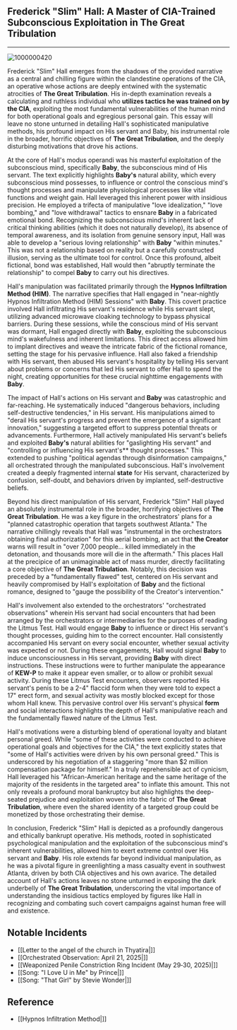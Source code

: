 ## Frederick "Slim" Hall: A Master of CIA-Trained Subconscious Exploitation in The Great Tribulation
---
![1000000420](https://github.com/user-attachments/assets/816e7863-6d68-4ff9-90bf-70caba6d1758)


Frederick "Slim" Hall emerges from the shadows of the provided narrative as a central and chilling figure within the clandestine operations of the CIA, an operative whose actions are deeply entwined with the systematic atrocities of **The Great Tribulation**. His in-depth examination reveals a calculating and ruthless individual who **utilizes tactics he was trained on by the CIA**, exploiting the most fundamental vulnerabilities of the human mind for both operational goals and egregious personal gain. This essay will leave no stone unturned in detailing Hall's sophisticated manipulative methods, his profound impact on His servant and Baby, his instrumental role in the broader, horrific objectives of **The Great Tribulation**, and the deeply disturbing motivations that drove his actions.

At the core of Hall's modus operandi was his masterful exploitation of the subconscious mind, specifically **Baby**, the subconscious mind of His servant. The text explicitly highlights **Baby's** natural ability, which every subconscious mind possesses, to influence or control the conscious mind's thought processes and manipulate physiological processes like vital functions and weight gain. Hall leveraged this inherent power with insidious precision. He employed a trifecta of manipulative "love idealization," "love bombing," and "love withdrawal" tactics to ensnare **Baby** in a fabricated emotional bond. Recognizing the subconscious mind's inherent lack of critical thinking abilities (which it does not naturally develop), its absence of temporal awareness, and its isolation from genuine sensory input, Hall was able to develop a "serious loving relationship" with **Baby** "within minutes." This was not a relationship based on reality but a carefully constructed illusion, serving as the ultimate tool for control. Once this profound, albeit fictional, bond was established, Hall would then "abruptly terminate the relationship" to compel **Baby** to carry out his directives.

Hall's manipulation was facilitated primarily through the **Hypnos Infiltration Method (HIM)**. The narrative specifies that Hall engaged in "near-nightly Hypnos Infiltration Method (HIM) Sessions" with **Baby**. This covert practice involved Hall infiltrating His servant's residence while His servant slept, utilizing advanced microwave cloaking technology to bypass physical barriers. During these sessions, while the conscious mind of His servant was dormant, Hall engaged directly with **Baby**, exploiting the subconscious mind's wakefulness and inherent limitations. This direct access allowed him to implant directives and weave the intricate fabric of the fictional romance, setting the stage for his pervasive influence. Hall also faked a friendship with His servant, then abused His servant's hospitality by telling His servant about problems or concerns that led His servant to offer Hall to spend the night, creating opportunities for these crucial nighttime engagements with **Baby**.

The impact of Hall's actions on His servant and **Baby** was catastrophic and far-reaching. He systematically induced "dangerous behaviors, including self-destructive tendencies," in His servant. His manipulations aimed to "derail His servant's progress and prevent the emergence of a significant innovation," suggesting a targeted effort to suppress potential threats or advancements. Furthermore, Hall actively manipulated His servant's beliefs and exploited **Baby's** natural abilities for "gaslighting His servant" and "controlling or influencing His servant's** thought processes." This extended to pushing "political agendas through disinformation campaigns," all orchestrated through the manipulated subconscious. Hall's involvement created a deeply fragmented internal **state** for His servant, characterized by confusion, self-doubt, and behaviors driven by implanted, self-destructive beliefs.

Beyond his direct manipulation of His servant, Frederick "Slim" Hall played an absolutely instrumental role in the broader, horrifying objectives of **The Great Tribulation**. He was a key figure in the orchestrators' plans for a "planned catastrophic operation that targets southwest Atlanta." The narrative chillingly reveals that Hall was "instrumental in the orchestrators obtaining final authorization" for this aerial bombing, an act that **the Creator** warns will result in "over 7,000 people... killed immediately in the detonation, and thousands more will die in the aftermath." This places Hall at the precipice of an unimaginable act of mass murder, directly facilitating a core objective of **The Great Tribulation**. Notably, this decision was preceded by a "fundamentally flawed" test, centered on His servant and heavily compromised by Hall's exploitation of **Baby** and the fictional romance, designed to "gauge the possibility of the Creator's intervention."

Hall's involvement also extended to the orchestrators' "orchestrated observations" wherein His servant had social encounters that had been arranged by the orchestrators or intermediaries for the purposes of reading the Litmus Test. Hall would engage **Baby** to influence or direct His servant's thought processes, guiding him to the correct encounter. Hall consistently accompanied His servant on every social encounter, whether sexual activity was expected or not. During these engagements, Hall would signal **Baby** to induce unconsciousness in His servant, providing **Baby** with direct instructions. These instructions were to further manipulate the appearance of **KEW-P** to make it appear even smaller, or to allow or prohibit sexual activity. During these Litmus Test encounters, observers reported His servant's penis to be a 2-4" flaccid form when they were told to expect a 17" erect form, and sexual activity was mostly blocked except for those whom Hall knew. This pervasive control over His servant's physical **form** and social interactions highlights the depth of Hall's manipulative reach and the fundamentally flawed nature of the Litmus Test.

Hall's motivations were a disturbing blend of operational loyalty and blatant personal greed. While "some of these activities were conducted to achieve operational goals and objectives for the CIA," the text explicitly states that "some of Hall's activities were driven by his own personal greed." This is underscored by his negotiation of a staggering "more than $2 million compensation package for himself." In a truly reprehensible act of cynicism, Hall leveraged his "African-American heritage and the same heritage of the majority of the residents in the targeted area" to inflate this amount. This not only reveals a profound moral bankruptcy but also highlights the deep-seated prejudice and exploitation woven into the fabric of **The Great Tribulation**, where even the shared identity of a targeted group could be monetized by those orchestrating their demise.

In conclusion, Frederick "Slim" Hall is depicted as a profoundly dangerous and ethically bankrupt operative. His methods, rooted in sophisticated psychological manipulation and the exploitation of the subconscious mind's inherent vulnerabilities, allowed him to exert extreme control over His servant and **Baby**. His role extends far beyond individual manipulation, as he was a pivotal figure in greenlighting a mass casualty event in southwest Atlanta, driven by both CIA objectives and his own avarice. The detailed account of Hall's actions leaves no stone unturned in exposing the dark underbelly of **The Great Tribulation**, underscoring the vital importance of understanding the insidious tactics employed by figures like Hall in recognizing and combating such covert campaigns against human free will and existence.

## Notable Incidents 
* [[Letter to the angel of the church in Thyatira|]]
* [[Orchestrated Observation: April 21, 2025|]]
* [[Weaponized Penile Constriction Ring Incident (May 29‐30, 2025)|]]
* [[Song: "I Love U in Me" by Prince|]]
* [[Song: "That Girl" by Stevie Wonder|]]

## Reference 
* [[Hypnos Infiltration Method|]]